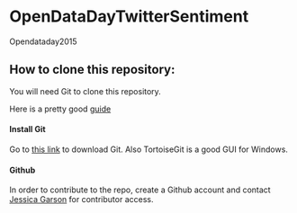 # OpenDataDayTwitterSentiment
Opendataday2015

## How to clone this repository:
You will need Git to clone this repository.

Here is a pretty good [guide](https://help.github.com/articles/set-up-git/)
#### Install Git
Go to [this link](http://git-scm.com/) to download Git.
Also TortoiseGit is a good GUI for Windows.
#### Github
In order to contribute to the repo, create a Github account and contact [Jessica Garson](https://github.com/JessicaGarson) for contributor access.

